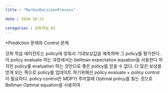 ```yaml
---
title : "MarkovDecisionProcess"

date : 2020-10-23

categories : 강화학습_02
---
```


*Prediction 문제와 Control 문제

강화 학습 에이전트는 policy에 맞춰서 기대보상값을 예측하며 그 policy를 평가한다.
이 policy evaluate 하는 과정에서는 bellman expectation equation을 사용한다
하지만 policy를 evaluation 하는 것만으로 좋은 policy를 얻을 수 없다.
더 많은 보상을 얻게 되는 쪽으로 policy를 업데이트 하기위해선
policy evaluate + policy control 이 필요하다.
policy control은 MDP가 주어질때 Optimal policy를 찾는 것으로 Bellman Optimal equation을 사용하여
